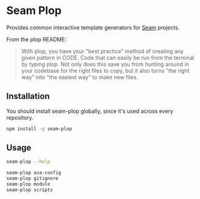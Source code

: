 # Seam Plop

Provides common interactive template generators for [Seam](https://github.com/seamapi) projects.

From the plop README:

> With plop, you have your "best practice" method of creating any given pattern in CODE. Code that can easily be run from the terminal by typing plop. Not only does this save you from hunting around in your codebase for the right files to copy, but it also turns "the right way" into "the easiest way" to make new files.

## Installation

You should install seam-plop globally, since it's used across every repository.

```sh
npm install -g seam-plop
```

## Usage

```sh
seam-plop --help

seam-plop ava-config
seam-plop gitignore
seam-plop module
seam-plop scripts
```
